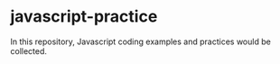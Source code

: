 # javascript-practice
In this repository, Javascript coding examples and practices would be collected. 
